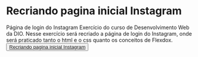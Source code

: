 # Recriando pagina inicial Instagram
 Página de login do Instagram
Exercício do curso de Desenvolvimento Web da DIO.
Nesse exercício será recriado a página de login do Instagram, onde será praticado tanto o html e o css quanto os conceitos de Flexdox.<br>
<button> <a href=" https://alexsandro-marciel.github.io/Recriando_pagina_inicial_Instagram/">Recriando pagina inicial Instagram</a></button>
